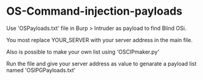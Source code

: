 # OS-Command-injection-payloads
Use 'OSPayloads.txt' file in Burp > Intruder as payload to find Blind OSi.

You most replace YOUR_SERVER with your server address in the main file.

Also is possible to make your own list using 'OSCIPmaker.py'

Run the file and give your server address as value to genarate a payload list named 'OSIPGPayloads.txt'
